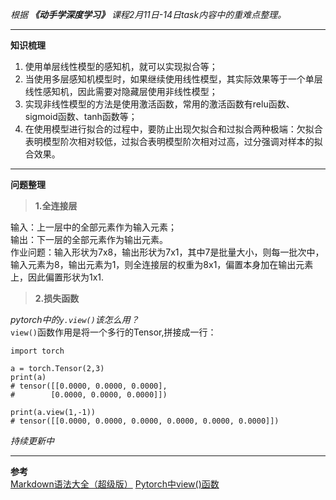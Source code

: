 *根据* ***《动手学深度学习》*** *课程2月11日-14日task内容中的重难点整理。*
***

**知识梳理**  
1. 使用单层线性模型的感知机，就可以实现拟合等；  
2. 当使用多层感知机模型时，如果继续使用线性模型，其实际效果等于一个单层线性感知机，因此需要对隐藏层使用非线性模型；  
3. 实现非线性模型的方法是使用激活函数，常用的激活函数有relu函数、sigmoid函数、tanh函数等；  
4. 在使用模型进行拟合的过程中，要防止出现欠拟合和过拟合两种极端：欠拟合表明模型阶次相对较低，过拟合表明模型阶次相对过高，过分强调对样本的拟合效果。  

***

**问题整理**  
>**1.全连接层**  

输入：上一层中的全部元素作为输入元素；  
输出：下一层的全部元素作为输出元素。  
作业问题：输入形状为7x8，输出形状为7x1，其中7是批量大小，则每一批次中，输入元素为8，输出元素为1，则全连接层的权重为8x1，偏置本身加在输出元素上，因此偏置形状为1x1.  

>**2.损失函数**  

*pytorch中的`y.view()`该怎么用？*  
`view()`函数作用是将一个多行的Tensor,拼接成一行：  
```
import torch
 
a = torch.Tensor(2,3)
print(a)
# tensor([[0.0000, 0.0000, 0.0000],
#        [0.0000, 0.0000, 0.0000]])
 
print(a.view(1,-1))
# tensor([[0.0000, 0.0000, 0.0000, 0.0000, 0.0000, 0.0000]])
```

*持续更新中*

***
**参考**  
[Markdown语法大全（超级版）](https://www.jianshu.com/p/ebe52d2d468f "Markdown语法大全（超级版）")
[Pytorch中view()函数](https://blog.csdn.net/program_developer/article/details/82112372 "Pytorch中的view()函数")
